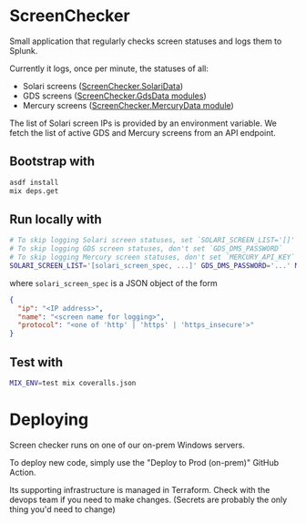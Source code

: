 # ScreenChecker

Small application that regularly checks screen statuses and logs them to Splunk.

Currently it logs, once per minute, the statuses of all:

- Solari screens ([ScreenChecker.SolariData](./lib/screen_checker/solari_data.ex))
- GDS screens ([ScreenChecker.GdsData modules](./lib/screen_checker/gds_data/))
- Mercury screens ([ScreenChecker.MercuryData module](./lib/screen_checker/mercury_data))

The list of Solari screen IPs is provided by an environment variable.
We fetch the list of active GDS and Mercury screens from an API endpoint.

## Bootstrap with

```sh
asdf install
mix deps.get
```

## Run locally with

```sh
# To skip logging Solari screen statuses, set `SOLARI_SCREEN_LIST='[]'`
# To skip logging GDS screen statuses, don't set `GDS_DMS_PASSWORD`
# To skip logging Mercury screen statuses, don't set `MERCURY_API_KEY`
SOLARI_SCREEN_LIST='[solari_screen_spec, ...]' GDS_DMS_PASSWORD='...' MERCURY_API_KEY='...' mix run --no-halt
```

where `solari_screen_spec` is a JSON object of the form

```json
{
  "ip": "<IP address>",
  "name": "<screen name for logging>",
  "protocol": "<one of 'http' | 'https' | 'https_insecure'>"
}
```

## Test with

```sh
MIX_ENV=test mix coveralls.json
```

# Deploying

Screen checker runs on one of our on-prem Windows servers.

To deploy new code, simply use the "Deploy to Prod (on-prem)" GitHub Action.

Its supporting infrastructure is managed in Terraform. Check with the devops team if you need to make changes. (Secrets are probably the only thing you'd need to change)
